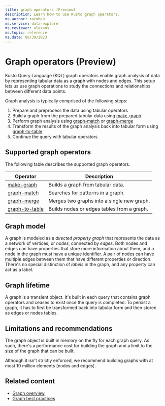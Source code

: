 ```yaml
---
title: graph operators (Preview)
description: Learn how to use Kusto graph operators.
ms.author: rocohen
ms.service: data-explorer
ms.reviewer: alexans
ms.topic: reference
ms.date: 08/30/2023
---
```

# Graph operators (Preview)

Kusto Query Language (KQL) graph operators enable graph analysis of data by representing tabular data as a graph with nodes and edges. This setup lets us use graph operations to study the connections and relationships between different data points.

Graph analysis is typically comprised of the following steps:

1. Prepare and preprocess the data using tabular operators
1. Build a graph from the prepared tabular data using [make-graph](make-graph-operator.md)
1. Perform graph analysis using [graph-match](graph-match-operator.md) or [graph-merge](graph-merge-operator.md)
1. Transform the results of the graph analysis back into tabular form using [graph-to-table](graph-to-table-operator.md)
1. Continue the query with tabular operators

## Supported graph operators

The following table describes the supported graph operators.

| Operator | Description |
|--|--|
| [make-graph](make-graph-operator.md) | Builds a graph from tabular data. |
| [graph-match](graph-match-operator.md) | Searches for patterns in a graph. |
| [graph-merge](graph-merge-operator.md) | Merges two graphs into a single new graph. |
| [graph-to-table](graph-to-table-operator.md) | Builds nodes or edges tables from a graph. |

## Graph model

A graph is modeled as a *directed property graph* that represents the data as a network of vertices, or *nodes*, connected by *edges*. Both nodes and edges can have properties that store more information about them, and a node in the graph must have a unique identifier. A pair of nodes can have multiple edges between them that have different properties or direction. There's no special distinction of *labels* in the graph, and any property can act as a label.

## Graph lifetime

A graph is a transient object. It's built in each query that contains graph operators and ceases to exist once the query is completed. To persist a graph, it has to first be transformed back into tabular form and then stored as edges or nodes tables.

## Limitations and recommendations

The graph object is built in memory on the fly for each graph query. As such, there's a performance cost for building the graph and a limit to the size of the graph that can be built.

Although it isn't strictly enforced, we recommend building graphs with at most 10 million elements (nodes and edges).

## Related content

* [Graph overview](../../graph-overview.md)
* [Graph best practices](../../graph-best-practices.md)
